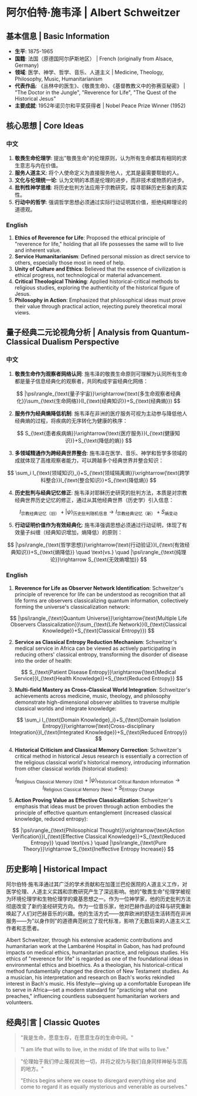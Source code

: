 # 阿尔伯特·施韦泽 | Albert Schweitzer

## 基本信息 | Basic Information
- **生平**: 1875-1965
- **国籍**: 法国（原德国阿尔萨斯地区） | French (originally from Alsace, Germany)
- **领域**: 医学、神学、哲学、音乐、人道主义 | Medicine, Theology, Philosophy, Music, Humanitarianism
- **代表作品**: 《丛林中的医生》、《敬畏生命》、《基督教教义中的弥赛亚秘密》 | "The Doctor in the Jungle", "Reverence for Life", "The Quest of the Historical Jesus"
- **主要成就**: 1952年诺贝尔和平奖获得者 | Nobel Peace Prize Winner (1952)

## 核心思想 | Core Ideas

### 中文
1. **敬畏生命伦理学**: 提出"敬畏生命"的伦理原则，认为所有生命都具有相同的求生意志与内在价值。
2. **服务人道主义**: 将个人使命定义为直接服务他人，尤其是最需要帮助的人。
3. **文化与伦理统一论**: 认为文明的本质是伦理的进步，而非技术或物质的进步。
4. **批判性神学思维**: 将历史批判方法应用于宗教研究，探寻耶稣历史形象的真实性。
5. **行动中的哲学**: 强调哲学思想必须通过实际行动证明其价值，拒绝纯粹理论的道德观。

### English
1. **Ethics of Reverence for Life**: Proposed the ethical principle of "reverence for life," holding that all life possesses the same will to live and inherent value.
2. **Service Humanitarianism**: Defined personal mission as direct service to others, especially those most in need of help.
3. **Unity of Culture and Ethics**: Believed that the essence of civilization is ethical progress, not technological or material advancement.
4. **Critical Theological Thinking**: Applied historical-critical methods to religious studies, exploring the authenticity of the historical figure of Jesus.
5. **Philosophy in Action**: Emphasized that philosophical ideas must prove their value through practical action, rejecting purely theoretical moral views.

## 量子经典二元论视角分析 | Analysis from Quantum-Classical Dualism Perspective

### 中文
1. **敬畏生命作为观察者网络认同**: 施韦泽的敬畏生命原则可理解为认同所有生命都是量子信息经典化的观察者，共同构成宇宙经典化网络：

$$
|\psi\rangle_{\text{量子宇宙}}\xrightarrow{\text{多生命观察者经典化}}\sum_{\text{生命网络}}(I_{\text{经典知识}}+S_{\text{经典熵}})
$$

2. **服务作为经典熵降低机制**: 施韦泽在非洲的医疗服务可视为主动参与降低他人经典熵的过程，将疾病的无序转化为健康的秩序：

$$
S_{\text{患者疾病熵}}\xrightarrow{\text{医疗服务}}I_{\text{健康知识}}+S_{\text{降低的熵}}
$$

3. **多领域精通作为跨经典世界整合**: 施韦泽在医学、音乐、神学和哲学多领域的成就体现了高维观察者能力，可以跨越多个经典世界并整合知识：

$$
\sum_i I_{\text{领域知识}_i}+S_{\text{领域隔离熵}}\xrightarrow{\text{跨学科整合}}I_{\text{整合知识}}+S_{\text{降低熵}}
$$

4. **历史批判与经典记忆修正**: 施韦泽对耶稣历史研究的批判方法，本质是对宗教经典世界历史记忆的修正，通过从其他经典世界（历史学）引入信息：

$$
I_{\text{宗教经典记忆（旧）}}+|\psi\rangle_{\text{历史批判随机信息}}\rightarrow I_{\text{宗教经典记忆（新）}}+S_{\text{熵变动}}
$$

5. **行动证明价值作为有效经典化**: 施韦泽强调思想必须通过行动证明，体现了有效量子纠缠（经典知识增加，熵降低）的原则：

$$
|\psi\rangle_{\text{哲学思想}}\xrightarrow{\text{行动验证}}I_{\text{有效经典知识}}+S_{\text{熵降低}} \quad \text{vs.} \quad |\psi\rangle_{\text{纯理论}}\rightarrow S_{\text{无效熵增加}}
$$

### English
1. **Reverence for Life as Observer Network Identification**: Schweitzer's principle of reverence for life can be understood as recognition that all life forms are observers classicalizing quantum information, collectively forming the universe's classicalization network:

$$
|\psi\rangle_{\text{Quantum Universe}}\xrightarrow{\text{Multiple Life Observers Classicalization}}\sum_{\text{Life Network}}(I_{\text{Classical Knowledge}}+S_{\text{Classical Entropy}})
$$

2. **Service as Classical Entropy Reduction Mechanism**: Schweitzer's medical service in Africa can be viewed as actively participating in reducing others' classical entropy, transforming the disorder of disease into the order of health:

$$
S_{\text{Patient Disease Entropy}}\xrightarrow{\text{Medical Service}}I_{\text{Health Knowledge}}+S_{\text{Reduced Entropy}}
$$

3. **Multi-field Mastery as Cross-Classical World Integration**: Schweitzer's achievements across medicine, music, theology, and philosophy demonstrate high-dimensional observer abilities to traverse multiple classical worlds and integrate knowledge:

$$
\sum_i I_{\text{Domain Knowledge}_i}+S_{\text{Domain Isolation Entropy}}\xrightarrow{\text{Cross-disciplinary Integration}}I_{\text{Integrated Knowledge}}+S_{\text{Reduced Entropy}}
$$

4. **Historical Criticism and Classical Memory Correction**: Schweitzer's critical method in historical Jesus research is essentially a correction of the religious classical world's historical memory, introducing information from other classical worlds (historical studies):

$$
I_{\text{Religious Classical Memory (Old)}}+|\psi\rangle_{\text{Historical Critical Random Information}}\rightarrow I_{\text{Religious Classical Memory (New)}}+S_{\text{Entropy Change}}
$$

5. **Action Proving Value as Effective Classicalization**: Schweitzer's emphasis that ideas must be proven through action embodies the principle of effective quantum entanglement (increased classical knowledge, reduced entropy):

$$
|\psi\rangle_{\text{Philosophical Thought}}\xrightarrow{\text{Action Verification}}I_{\text{Effective Classical Knowledge}}+S_{\text{Reduced Entropy}} \quad \text{vs.} \quad |\psi\rangle_{\text{Pure Theory}}\rightarrow S_{\text{Ineffective Entropy Increase}}
$$

## 历史影响 | Historical Impact
阿尔伯特·施韦泽通过其广泛的学术贡献和在加蓬兰巴伦医院的人道主义工作，对医学伦理、人道主义实践和宗教研究产生了深远影响。他的"敬畏生命"伦理学被视为环境伦理学和生物伦理学的奠基思想之一。作为一位神学家，他的历史批判方法彻底改变了新约圣经研究方向。作为一位音乐家，他对巴赫作品的诠释与研究重新唤起了人们对巴赫音乐的兴趣。他的生活方式——放弃欧洲的舒适生活转而在非洲服务——为"以身作则"的道德典范树立了现代标准，影响了无数后来的人道主义工作者和志愿者。

Albert Schweitzer, through his extensive academic contributions and humanitarian work at the Lambaréné Hospital in Gabon, has had profound impacts on medical ethics, humanitarian practice, and religious studies. His ethics of "reverence for life" is regarded as one of the foundational ideas in environmental ethics and bioethics. As a theologian, his historical-critical method fundamentally changed the direction of New Testament studies. As a musician, his interpretation and research on Bach's works rekindled interest in Bach's music. His lifestyle—giving up a comfortable European life to serve in Africa—set a modern standard for "practicing what one preaches," influencing countless subsequent humanitarian workers and volunteers.

## 经典引言 | Classic Quotes
> "我是生命，愿意生存，在愿意生存的生命中间。"
>
> "I am life that wills to live, in the midst of life that wills to live."

> "伦理始于我们停止蔑视其他一切，并将之视为与我们自身同样神秘与崇高的地方。"
>
> "Ethics begins where we cease to disregard everything else and come to regard it as equally mysterious and venerable as ourselves."
